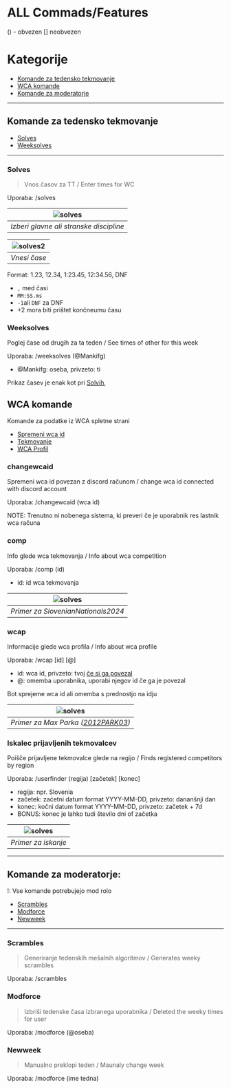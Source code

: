 # ALL Commads/Features

() - obvezen 
[] neobvezen

# Kategorije
* [Komande za tedensko tekmovanje](#komande-za-tedensko-tekmovanje)
* [WCA komande](#wca-komande)
* [Komande za moderatorje](#komande-za-moderatorje)
-----
## Komande za tedensko tekmovanje 
* [Solves](#solves)
* [Weeksolves](#weeksolves)

-----
### Solves
> Vnos časov za TT / Enter times for WC

Uporaba:
/solves

| ![solves](/assets/images/guide/solves.png) | 
|:--:| 
| *Izberi glavne ali stranske discipline* |

| ![solves2](/assets/images/guide/solves2.png) | 
|:--:| 
| *Vnesi čase* |

Format: 1.23, 12.34, 1:23.45, 12:34.56, DNF
* `,` med časi
* `MM:SS.ms`
* `-1`ali `DNF` za DNF
* +2 mora biti prištet končneumu času

### Weeksolves
Poglej čase od drugih za ta teden / See times of other for this week

Uporaba: /weeksolves (@Mankifg)
* @Mankifg: oseba, privzeto: ti

Prikaz časev je enak kot pri [Solvih](#solves),


## WCA komande
Komande za podatke iz WCA spletne strani

* [Spremeni wca id](#changewcaid)
* [Tekmovanje](#comp)
* [WCA Profil](#wcap)

### changewcaid
Spremeni wca id povezan z discord računom / change wca id connected with discord account

Uporaba: /changewcaid (wca id)

NOTE: Trenutno ni nobenega sistema, ki preveri če je uporabnik res lastnik wca računa 

### comp
Info glede wca tekmovanja / Info about wca competition

Uporaba: /comp (id)
* id: id wca tekmovanja

| ![solves](/assets/images/guide/comp.png) | 
|:--:| 
| *Primer za SlovenianNationals2024* |

### wcap
Informacije glede wca profila / Info about wca profile

Uporaba: /wcap [id] [@]
* id: wca id, privzeto: tvoj [če si ga povezal](#changewcaid)
* @: omemba uporabnika, uporabi njegov id če ga je povezal

Bot sprejeme wca id ali omemba s prednostjo na idju

| ![solves](/assets/images/guide/wcap_max_park.png) | 
|:--:| 
| *Primer za Max Parka ([2012PARK03](https://www.worldcubeassociation.org/persons/2012PARK03))* |

### Iskalec prijavljenih tekmovalcev
Poišče prijavljene tekmovalce glede na regijo / Finds registered competitors by region

Uporaba: /userfinder (regija) [začetek] [konec]
* regija: npr. Slovenia
* začetek: zaćetni datum format YYYY-MM-DD, privzeto: dananšnji dan
* konec: kočni datum format YYYY-MM-DD, privzeto: začetek + 7d
* BONUS: konec je lahko tudi število dni of začetka

| ![solves](/assets/images/guide/userfinder.png) | 
|:--:| 
| *Primer za iskanje* |

-----
## Komande za moderatorje: 
!: Vse komande potrebujejo mod rolo

* [Scrambles](#scrambles)
* [Modforce](#modforce)
* [Newweek](#newweek)

-----
### Scrambles
> Generiranje tedenskih mešalnih algoritmov / Generates weeky scrambles

Uporaba: /scrambles

### Modforce
> Izbriši tedenske časa izbranega uporabnika / Deleted the weeky times for user

Uporaba: /modforce (@oseba)

### Newweek
> Manualno preklopi teden / Maunaly change week

Uporaba: /modforce (ime tedna)